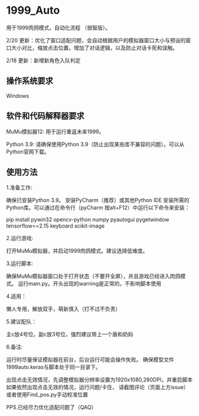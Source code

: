 # 1999_Auto
用于1999肉鸽模式，自动化流程 （弱智版）。

2/20 更新：优化了窗口适配问题，会自动根据用户的模拟器窗口大小与预设的窗口大小对比，缩放点击位置。增加了对话逻辑，以及防止对话卡死和误触。

2/18 更新：新增新角色入队判定
## 操作系统要求
Windows

## 软件和代码解释器要求

MuMu模拟器12: 用于运行重返未来1999。 

Python 3.9: 请确保使用Python 3.9（防止出现某些库不兼容的问题）。可以从Python官网下载。

## 使用方法
1.准备工作:

确保已安装Python 3.9。
安装PyCharm（推荐）或其他Python IDE
安装所需的Python库。可以通过在命令行（pyCharm 按alt+F12）中运行以下命令来安装：

pip install pywin32 opencv-python numpy pyautogui pygetwindow tensorflow==2.15 keyboard scikit-image

2.运行游戏:

打开MuMu模拟器，并启动1999肉鸽模式。建议选择低难度。

3.运行脚本:

确保MuMu模拟器窗口处于打开状态（不要开全屏），并且游戏已经进入肉鸽模式。 
运行main.py。开头出现的warning是正常的，不影响脚本使用

4.适用：

懒人专用，解放双手，萌新慎入（打不过不负责）

5.建议配队：

主c放4号位，副c放3号位，强烈建议带上一个盾和奶妈

6.备注:

运行时尽量保证模拟器在前台，后台运行可能会操作失败。
确保模型文件1999auto.keras与脚本处于同一目录下。 

出现点击无效情况，先调整模拟器分辨率设置为1920x1080,280DPI，并重启脚本
如果依然出现点击无效的情况，运行问题/卡住， 请截图评论（页面上方issue） 或者使用Find_pos.py手动校准位置 

PPS.已经尽力优化适配问题了（QAQ）




